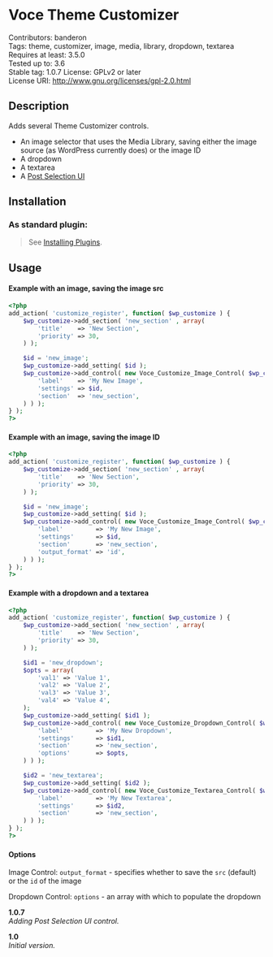 Voce Theme Customizer
===================
Contributors: banderon  
Tags: theme, customizer, image, media, library, dropdown, textarea  
Requires at least: 3.5.0  
Tested up to: 3.6  
Stable tag: 1.0.7
License: GPLv2 or later  
License URI: http://www.gnu.org/licenses/gpl-2.0.html

## Description
Adds several Theme Customizer controls.

- An image selector that uses the Media Library, saving either the image source (as WordPress currently does) or the image ID
- A dropdown
- A textarea
- A [Post Selection UI](https://github.com/voceconnect/post-selection-ui)

## Installation

### As standard plugin:
> See [Installing Plugins](http://codex.wordpress.org/Managing_Plugins#Installing_Plugins).

## Usage

#### Example with an image, saving the image src

```php
<?php
add_action( 'customize_register', function( $wp_customize ) {
	$wp_customize->add_section( 'new_section' , array(
		'title'    => 'New Section',
		'priority' => 30,
	) );

	$id = 'new_image';
	$wp_customize->add_setting( $id );
	$wp_customize->add_control( new Voce_Customize_Image_Control( $wp_customize, $id, array(
		'label'    => 'My New Image',
		'settings' => $id,
		'section'  => 'new_section',
	) ) );
} );
?>
```

#### Example with an image, saving the image ID

```php
<?php
add_action( 'customize_register', function( $wp_customize ) {
	$wp_customize->add_section( 'new_section' , array(
		'title'    => 'New Section',
		'priority' => 30,
	) );

	$id = 'new_image';
	$wp_customize->add_setting( $id );
	$wp_customize->add_control( new Voce_Customize_Image_Control( $wp_customize, $id, array(
		'label'         => 'My New Image',
		'settings'      => $id,
		'section'       => 'new_section',
		'output_format' => 'id',
	) ) );
} );
?>
```

#### Example with a dropdown and a textarea

```php
<?php
add_action( 'customize_register', function( $wp_customize ) {
	$wp_customize->add_section( 'new_section' , array(
		'title'    => 'New Section',
		'priority' => 30,
	) );

	$id1 = 'new_dropdown';
	$opts = array(
		'val1' => 'Value 1',
		'val2' => 'Value 2',
		'val3' => 'Value 3',
		'val4' => 'Value 4',
	);
	$wp_customize->add_setting( $id1 );
	$wp_customize->add_control( new Voce_Customize_Dropdown_Control( $wp_customize, $id1, array(
		'label'         => 'My New Dropdown',
		'settings'      => $id1,
		'section'       => 'new_section',
		'options'       => $opts,
	) ) );

	$id2 = 'new_textarea';
	$wp_customize->add_setting( $id2 );
	$wp_customize->add_control( new Voce_Customize_Textarea_Control( $wp_customize, $id2, array(
		'label'         => 'My New Textarea',
		'settings'      => $id2,
		'section'       => 'new_section',
	) ) );
} );
?>
```

#### Options

Image Control: ```output_format``` - specifies whether to save the ```src``` (default) or the ```id``` of the image

Dropdown Control: ```options``` - an array with which to populate the dropdown

**1.0.7**  
*Adding Post Selection UI control.*

**1.0**  
*Initial version.*
